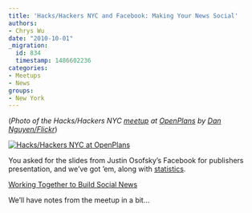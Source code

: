 ```yaml
---
title: 'Hacks/Hackers NYC and Facebook: Making Your News Social'
authors:
- Chrys Wu
date: "2010-10-01"
_migration:
  id: 834
  timestamp: 1486602236
categories:
- Meetups
- News
groups:
- New York
---
```


(_Photo of the Hacks/Hackers NYC [meetup][1] at [OpenPlans][2] by [Dan Nguyen/Flickr][3]_)

[![Hacks/Hackers NYC at OpenPlans][4]][3]

You asked for the slides from Justin Osofsky&#8217;s Facebook for publishers presentation, and we&#8217;ve got &#8217;em, along with [statistics][5].

[Working Together to Build Social News][6] 

We&#8217;ll have notes from the meetup in a bit&#8230;

 [1]: http://meetupnyc.hackshackers.com/
 [2]: http://openplans.org/
 [3]: http://www.flickr.com/photos/zokuga/5035323672/
 [4]: /content-images/blog/2010/10/5035323672_b973e4ed27.jpg "Hacks/Hackers NYC at OpenPlans"
 [5]: http://bit.ly/d8uDdO
 [6]: http://www.scribd.com/doc/38417113/Working-Together-to-Build-Social-News "View Working Together to Build Social News on Scribd"